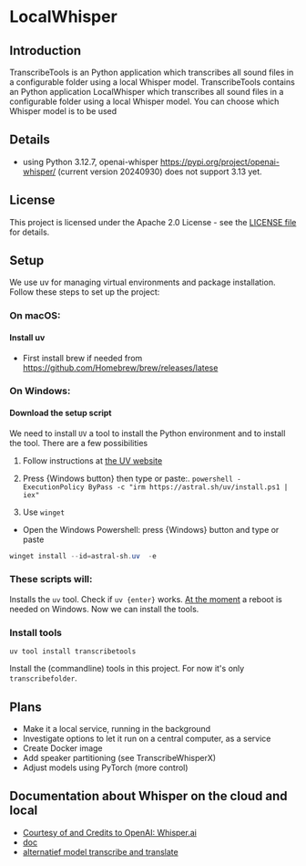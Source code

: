 # LocalWhisper

## Introduction
TranscribeTools is an Python application which transcribes all 
sound files in a configurable folder using a local Whisper model. 
TranscribeTools contains an Python application LocalWhisper
which transcribes all sound files in a configurable folder using a local Whisper model. 
You can choose which Whisper model is to be used 

## Details
 - using Python 3.12.7, openai-whisper https://pypi.org/project/openai-whisper/ (current version 20240930) 
does not support 3.13 yet.

## License
This project is licensed under the Apache 2.0 License - see the [LICENSE file](LICENSE) for details.

## Setup
We use uv for managing virtual environments and package installation. Follow these steps to set up the project:

### On macOS:
#### Install uv
- First install brew if needed from https://github.com/Homebrew/brew/releases/latese

### On Windows:
#### Download the setup script
We need to install `UV` a tool to install the Python environment and to 
install the tool. There are a few possibilities

1. Follow instructions at  [the UV website](https://docs.astral.sh/uv/getting-started/installation/#__tabbed_1_2)

2. Press {Windows button} then type or paste:. 
```powershell -ExecutionPolicy ByPass -c "irm https://astral.sh/uv/install.ps1 | iex"```

3. Use `winget`
- Open the Windows Powershell: press {Windows} button and type or paste
```Powershell
winget install --id=astral-sh.uv  -e
```

### These scripts will:

Installs the `uv` tool. Check if `uv {enter}` works. [At the moment](https://github.com/astral-sh/uv/issues/10014) a reboot is needed on Windows.
Now we can install the tools.

### Install tools

```uv tool install transcribetools```

Install the (commandline) tools in this project. For now 
it's only `transcribefolder`.

## Plans
- Make it a local service, running in the background
- Investigate options to let it run on a central computer, as a service
- Create Docker image
- Add speaker partitioning (see TranscribeWhisperX)
- Adjust models using PyTorch (more control)

## Documentation about Whisper on the cloud and local
- [Courtesy of and Credits to OpenAI: Whisper.ai](https://github.com/openai/whisper/blob/main/README.md)
- [doc](https://pypi.org/project/openai-whisper/)
- [alternatief model transcribe and translate](https://huggingface.co/facebook/seamless-m4t-v2-large)